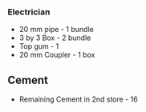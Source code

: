 ### Electrician 
- 20 mm pipe - 1 bundle 
- 3 by 3 Box - 2 bundle
- Top gum - 1
- 20 mm Coupler - 1 box

## Cement 
- Remaining Cement in 2nd store - 16
